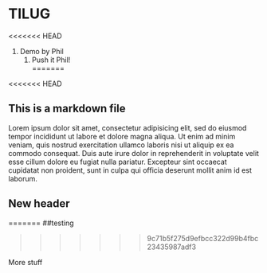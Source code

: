# TILUG
<<<<<<< HEAD
1. Demo by Phil 
    1. Push it Phil!  
=======

<<<<<<< HEAD
## This is a markdown file

Lorem ipsum dolor sit amet, consectetur adipisicing elit, sed do eiusmod
tempor incididunt ut labore et dolore magna aliqua. Ut enim ad minim veniam,
quis nostrud exercitation ullamco laboris nisi ut aliquip ex ea commodo
consequat. Duis aute irure dolor in reprehenderit in voluptate velit esse
cillum dolore eu fugiat nulla pariatur. Excepteur sint occaecat cupidatat non
proident, sunt in culpa qui officia deserunt mollit anim id est laborum.

## New header
=======
##testing
>>>>>>> 9c71b5f275d9efbcc322d99b4fbc23435987adf3

More stuff

